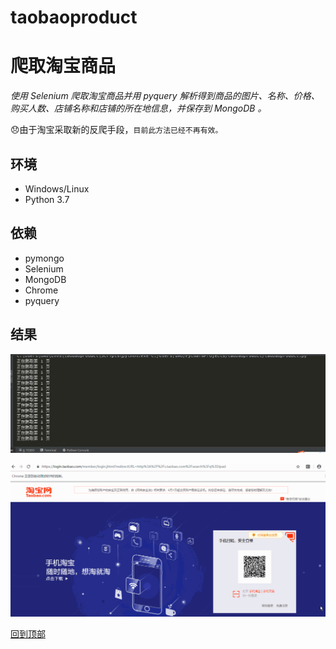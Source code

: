 # taobaoproduct
# 爬取淘宝商品

_使用 Selenium 爬取淘宝商品并用 pyquery 解析得到商品的图片、名称、价格、购买人数、店铺名称和店铺的所在地信息，并保存到 MongoDB 。_

:disappointed:由于淘宝采取新的反爬手段，`目前此方法已经不再有效。`

## 环境
* Windows/Linux
* Python 3.7
## 依赖
* pymongo
* Selenium
* MongoDB
* Chrome
* pyquery

 ## 结果
 ![](https://github.com/gxlibra/taobaoproduct/blob/master/taobao1.PNG)
 
 
 
 
 
 
 
 
 
 ![](https://github.com/gxlibra/taobaoproduct/blob/master/taobao2.gif)
 
 
 
 
 
 
 
 
 
 
 
 [回到顶部](#readme)
